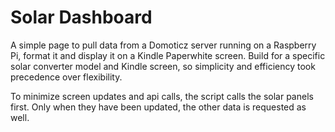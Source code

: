 # Solar Dashboard
A simple page to pull data from a Domoticz server running on a Raspberry Pi, format it and display it on a Kindle Paperwhite screen. Build for a specific solar converter model and Kindle screen, so simplicity and efficiency took precedence over flexibility.

To minimize screen updates and api calls, the script calls the solar panels first. Only when they have been updated, the other data is requested as well.
